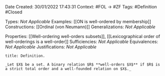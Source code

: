 <br />
<br />

Date Created: 30/01/2022 17:43:31
Context: #FOL $\to$ #ZF
Tags: #Definition #Closed 

Types: _Not Applicable_
Examples: [[ON is well-ordered by membership]]
Constructions: [[Ordinal (von Neumann)]]
Generalizations: _Not Applicable_

Properties: [[Well-ordering well-orders subsets]], [[Lexicographical order of well-orderings is a well-order]]
Sufficiencies: _Not Applicable_
Equivalences: _Not Applicable_
Justifications: _Not Applicable_

``` ad-Definition
title: Definition.

_Let $X$ be a set. A binary relation $R$ **well-orders $X$** if $R$ is a strict total order and a well-founded relation on $X$._

```
